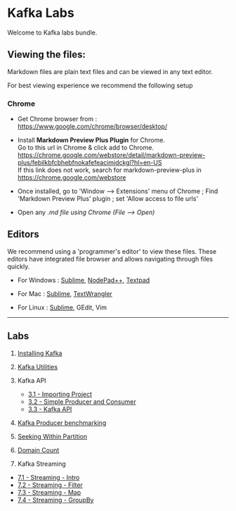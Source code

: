 <link rel='stylesheet' href='assets/css/main.css'/>

Kafka Labs
==========
Welcome to Kafka labs bundle.

Viewing the files:
-----------------
Markdown files are plain text files and can be viewed in any text editor.

For best viewing experience we recommend the following setup

### Chrome

* Get Chrome browser from : https://www.google.com/chrome/browser/desktop/

* Install **Markdown Preview Plus Plugin** for Chrome.  
Go to this url in Chrome & click add to Chrome.  
    https://chrome.google.com/webstore/detail/markdown-preview-plus/febilkbfcbhebfnokafefeacimjdckgl?hl=en-US  
If this link does not work, search for markdown-preview-plus in https://chrome.google.com/webstore

* Once installed, go to 'Window --> Extensions' menu of Chrome ;   Find 'Markdown Preview Plus' plugin ;  set 'Allow access to file urls'

* Open any *.md file using Chrome (File --> Open)*


Editors
-------
We recommend using a 'programmer's editor' to view these files. These editors have integrated file browser and allows navigating through files quickly.

* For Windows : [Sublime](http://www.sublimetext.com/), [NodePad++](http://notepad-plus-plus.org/), [Textpad](http://www.textpad.com/)

* For Mac : [Sublime](http://www.sublimetext.com/),  [TextWrangler](http://www.barebones.com/products/textwrangler/)

* For Linux : [Sublime](http://www.sublimetext.com/), GEdit, Vim
----
Labs
----

1. [Installing Kafka](labs/1-installing-kafka.md)

2. [Kafka Utilities](labs/2-kafka-utils.md)

3. Kafka API
   - [3.1 - Importing Project](labs/3.1-import-project.md)
   - [3.2 - Simple Producer and Consumer](labs/3.2-kafka-api.md)
   - [3.3 - Kafka API](labs/3.3-kafka-api.md)

4. [Kafka Producer benchmarking](labs/4-producer-benchmark.md)

5. [Seeking Within Partition](labs/5-seek.md)

6. [Domain Count](labs/6-domain-count.md)

7. Kafka Streaming
  - [7.1 - Streaming - Intro](labs/7.1-streaming-intro.md)
  - [7.2 - Streaming - Filter](labs/7.2-streaming-filter.md)
  - [7.3 - Streaming - Map](labs/7.3-streaming-map.md)
  - [7.4 - Streaming - GroupBy](labs/7.4-streaming-groupby.md)
